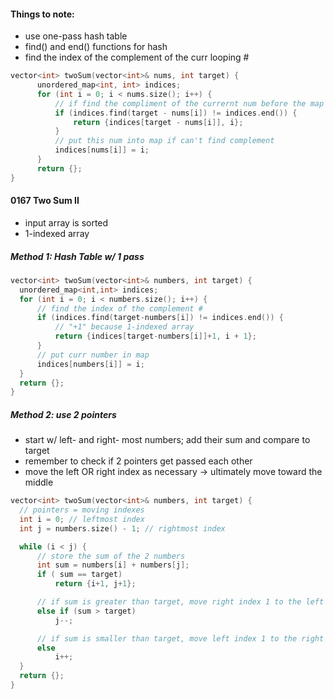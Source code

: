 #### Things to note:
* use one-pass hash table
* find() and end() functions for hash
* find the index of the complement of the curr looping #

```cpp
vector<int> twoSum(vector<int>& nums, int target) {
      unordered_map<int, int> indices;
      for (int i = 0; i < nums.size(); i++) {
          // if find the compliment of the currernt num before the map ends, return
          if (indices.find(target - nums[i]) != indices.end()) {
              return {indices[target - nums[i]], i};
          }
          // put this num into map if can't find complement
          indices[nums[i]] = i; 
      }
      return {};
}
```

#### 0167 Two Sum II
- input array is sorted
- 1-indexed array 

##### Method 1: Hash Table w/ 1 pass
```cpp
vector<int> twoSum(vector<int>& numbers, int target) {
  unordered_map<int,int> indices;
  for (int i = 0; i < numbers.size(); i++) {
      // find the index of the complement #
      if (indices.find(target-numbers[i]) != indices.end()) {
          // "+1" because 1-indexed array
          return {indices[target-numbers[i]]+1, i + 1};
      } 
      // put curr number in map
      indices[numbers[i]] = i;
  }
  return {};
}
```
##### Method 2: use 2 pointers
- start w/ left- and right- most numbers; add their sum and compare to target
- remember to check if 2 pointers get passed each other
- move the left OR right index as necessary -> ultimately move toward the middle

```cpp
vector<int> twoSum(vector<int>& numbers, int target) {
  // pointers = moving indexes
  int i = 0; // leftmost index
  int j = numbers.size() - 1; // rightmost index

  while (i < j) {
      // store the sum of the 2 numbers
      int sum = numbers[i] + numbers[j];
      if ( sum == target)
          return {i+1, j+1};

      // if sum is greater than target, move right index 1 to the left 
      else if (sum > target)
          j--; 

      // if sum is smaller than target, move left index 1 to the right 
      else 
          i++;
  }
  return {};
}
```


